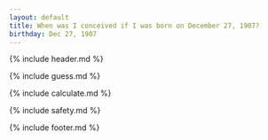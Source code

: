 ```yaml
---
layout: default
title: When was I conceived if I was born on December 27, 1907?
birthday: Dec 27, 1907
---
```


{% include header.md %}

{% include guess.md %}

{% include calculate.md %}

{% include safety.md %}

{% include footer.md %}



